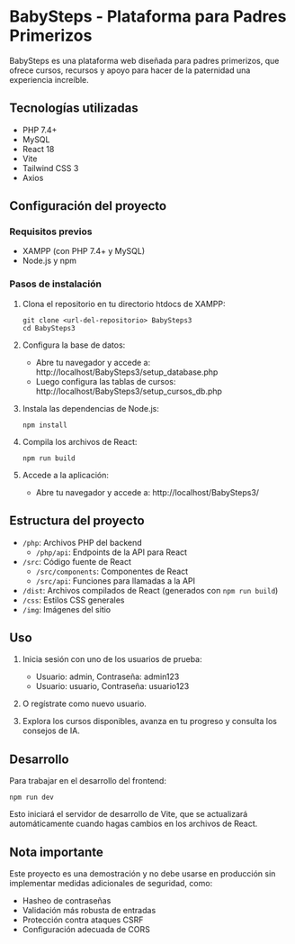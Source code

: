 # BabySteps - Plataforma para Padres Primerizos

BabySteps es una plataforma web diseñada para padres primerizos, que ofrece cursos, recursos y apoyo para hacer de la paternidad una experiencia increíble.

## Tecnologías utilizadas

- PHP 7.4+
- MySQL
- React 18
- Vite
- Tailwind CSS 3
- Axios

## Configuración del proyecto

### Requisitos previos

- XAMPP (con PHP 7.4+ y MySQL)
- Node.js y npm

### Pasos de instalación

1. Clona el repositorio en tu directorio htdocs de XAMPP:
   ```
   git clone <url-del-repositorio> BabySteps3
   cd BabySteps3
   ```

2. Configura la base de datos:
   - Abre tu navegador y accede a: http://localhost/BabySteps3/setup_database.php
   - Luego configura las tablas de cursos: http://localhost/BabySteps3/setup_cursos_db.php

3. Instala las dependencias de Node.js:
   ```
   npm install
   ```

4. Compila los archivos de React:
   ```
   npm run build
   ```

5. Accede a la aplicación:
   - Abre tu navegador y accede a: http://localhost/BabySteps3/

## Estructura del proyecto

- `/php`: Archivos PHP del backend
  - `/php/api`: Endpoints de la API para React
- `/src`: Código fuente de React
  - `/src/components`: Componentes de React
  - `/src/api`: Funciones para llamadas a la API
- `/dist`: Archivos compilados de React (generados con `npm run build`)
- `/css`: Estilos CSS generales
- `/img`: Imágenes del sitio

## Uso

1. Inicia sesión con uno de los usuarios de prueba:
   - Usuario: admin, Contraseña: admin123
   - Usuario: usuario, Contraseña: usuario123

2. O regístrate como nuevo usuario.

3. Explora los cursos disponibles, avanza en tu progreso y consulta los consejos de IA.

## Desarrollo

Para trabajar en el desarrollo del frontend:

```
npm run dev
```

Esto iniciará el servidor de desarrollo de Vite, que se actualizará automáticamente cuando hagas cambios en los archivos de React.

## Nota importante

Este proyecto es una demostración y no debe usarse en producción sin implementar medidas adicionales de seguridad, como:
- Hasheo de contraseñas
- Validación más robusta de entradas
- Protección contra ataques CSRF
- Configuración adecuada de CORS 